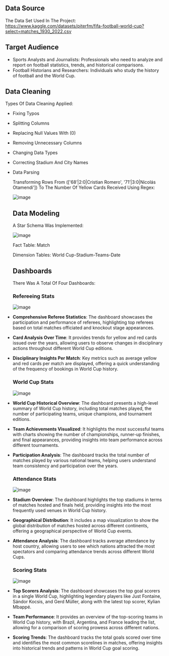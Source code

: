 ## Data Source

The Data Set Used In The Project: <https://www.kaggle.com/datasets/piterfm/fifa-football-world-cup?select=matches_1930_2022.csv>

## Target Audience

- Sports Analysts and Journalists: Professionals who need to analyze and report on football statistics, trends, and historical comparisons.
- Football Historians and Researchers: Individuals who study the history of football and the World Cup.
## Data Cleaning

Types Of Data Cleaning Applied:

-   Fixing Typos
-   Splitting Columns
-   Replacing Null Values With (0)
-   Removing Unnecessary Columns
-   Changing Data Types
-   Correcting Stadium And City Names
-   Data Parsing

    Transforming Rows From (['68&rsquor;\|2:0\|Cristian Romero', '71&rsquor;\|3:0\|Nicolás Otamendi']) To The Number Of Yellow Cards Received Using Regex:

    ![image](https://github.com/user-attachments/assets/674f9c74-7996-4107-8713-efde1db34046)


    ## Data Modeling

    A Star Schema Was Implemented:

    ![image](https://github.com/user-attachments/assets/acdf0855-aa07-4e64-a49e-9fa51716480b)


    Fact Table: Match

    Dimension Tables: World Cup-Stadium-Teams-Date

    ## Dashboards

    There Was A Total Of Four Dashboards:

    ### Refereeing Stats
    ![image](https://github.com/user-attachments/assets/e184ee2d-4d2f-4014-abf1-e6d1bccc2a7e)


-   **Comprehensive Referee Statistics**: The dashboard showcases the participation and performance of referees, highlighting top referees based on total matches officiated and knockout stage appearances.
-   **Card Analysis Over Time**: It provides trends for yellow and red cards issued over the years, allowing users to observe changes in disciplinary actions throughout different World Cup editions.
-   **Disciplinary Insights Per Match**: Key metrics such as average yellow and red cards per match are displayed, offering a quick understanding of the frequency of bookings in World Cup history.

    ### World Cup Stats

    ![image](https://github.com/user-attachments/assets/19a0959d-b899-42ac-8859-44453d5360e9)


-   **World Cup Historical Overview**: The dashboard presents a high-level summary of World Cup history, including total matches played, the number of participating teams, unique champions, and tournament editions.
-   **Team Achievements Visualized**: It highlights the most successful teams with charts showing the number of championships, runner-up finishes, and final appearances, providing insights into team performance across different tournaments.
-   **Participation Analysis**: The dashboard tracks the total number of matches played by various national teams, helping users understand team consistency and participation over the years.

    ### Attendance Stats

    ![image](https://github.com/user-attachments/assets/6008fc1a-33f9-4705-aa27-cf922dce1931)


-   **Stadium Overview**: The dashboard highlights the top stadiums in terms of matches hosted and finals held, providing insights into the most frequently used venues in World Cup history.
-   **Geographical Distribution**: It includes a map visualization to show the global distribution of matches hosted across different continents, offering a geographical perspective of World Cup events.
-   **Attendance Analysis**: The dashboard tracks average attendance by host country, allowing users to see which nations attracted the most spectators and comparing attendance trends across different World Cups.

    ### Scoring Stats

    ![image](https://github.com/user-attachments/assets/d205b835-961c-4a07-95ad-61f7e522bd58)


-   **Top Scorers Analysis**: The dashboard showcases the top goal scorers in a single World Cup, highlighting legendary players like Just Fontaine, Sándor Kocsis, and Gerd Müller, along with the latest top scorer, Kylian Mbappé.
-   **Team Performance**: It provides an overview of the top-scoring teams in World Cup history, with Brazil, Argentina, and France leading the list, allowing for a comparison of scoring prowess across different nations.
-   **Scoring Trends**: The dashboard tracks the total goals scored over time and identifies the most common scorelines in matches, offering insights into historical trends and patterns in World Cup goal scoring.
